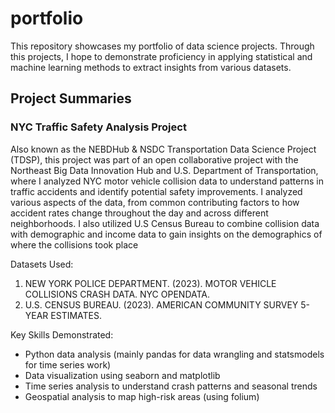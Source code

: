 # portfolio

This repository showcases my portfolio of data science projects. Through this projects, I hope to demonstrate proficiency in applying statistical and machine learning methods to extract insights from various datasets.

## Project Summaries
### NYC Traffic Safety Analysis Project
Also known as the NEBDHub & NSDC Transportation Data Science Project (TDSP), this project was part of an open collaborative project with the Northeast Big Data Innovation Hub and U.S. Department of Transportation, where I analyzed NYC motor vehicle collision data to understand patterns in traffic accidents and identify potential safety improvements. I analyzed various aspects of the data, from common contributing factors to how accident rates change throughout the day and across different neighborhoods. I also utilized U.S Census Bureau to combine collision data with demographic and income data to gain insights on the demographics of where the collisions took place

Datasets Used:
1. NEW YORK POLICE DEPARTMENT. (2023). MOTOR VEHICLE COLLISIONS CRASH DATA. NYC OPENDATA.
2. U.S. CENSUS BUREAU. (2023). AMERICAN COMMUNITY SURVEY 5-YEAR ESTIMATES.

Key Skills Demonstrated:
* Python data analysis (mainly pandas for data wrangling and statsmodels for time series work)
* Data visualization using seaborn and matplotlib
* Time series analysis to understand crash patterns and seasonal trends
* Geospatial analysis to map high-risk areas (using folium)

